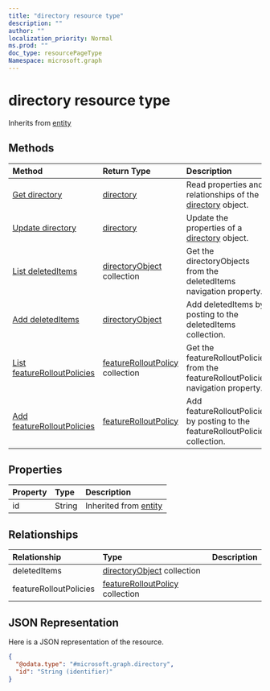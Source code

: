 ```yaml
---
title: "directory resource type"
description: ""
author: ""
localization_priority: Normal
ms.prod: ""
doc_type: resourcePageType
Namespace: microsoft.graph
---
```



# directory resource type




Inherits from [entity](../resources/entity.md)

## Methods
|Method|Return Type|Description|
|:---|:---|:---|
|[Get directory](../api/directory-get.md)|[directory](../resources/directory.md)|Read properties and relationships of the [directory](../resources/directory.md) object.|
|[Update directory](../api/directory-update.md)|[directory](../resources/directory.md)|Update the properties of a [directory](../resources/directory.md) object.|
|[List deletedItems](../api/directory-list-deleteditems.md)|[directoryObject](../resources/directoryObject.md) collection|Get the directoryObjects from the deletedItems navigation property.|
|[Add deletedItems](../api/directory-post-deleteditems.md)|[directoryObject](../resources/directoryObject.md)|Add deletedItems by posting to the deletedItems collection.|
|[List featureRolloutPolicies](../api/directory-list-featurerolloutpolicies.md)|[featureRolloutPolicy](../resources/featureRolloutPolicy.md) collection|Get the featureRolloutPolicies from the featureRolloutPolicies navigation property.|
|[Add featureRolloutPolicies](../api/directory-post-featurerolloutpolicies.md)|[featureRolloutPolicy](../resources/featureRolloutPolicy.md)|Add featureRolloutPolicies by posting to the featureRolloutPolicies collection.|

## Properties
|Property|Type|Description|
|:---|:---|:---|
|id|String| Inherited from [entity](../resources/entity.md)|

## Relationships
|Relationship|Type|Description|
|:---|:---|:---|
|deletedItems|[directoryObject](../resources/directoryObject.md) collection||
|featureRolloutPolicies|[featureRolloutPolicy](../resources/featureRolloutPolicy.md) collection||

## JSON Representation
Here is a JSON representation of the resource.
<!-- {
  "blockType": "resource",
  "keyProperty": "id",
  "@odata.type": "microsoft.graph.directory",
  "baseType": "microsoft.graph.entity",
  "openType": false
}
-->
``` json
{
  "@odata.type": "#microsoft.graph.directory",
  "id": "String (identifier)"
}
```

